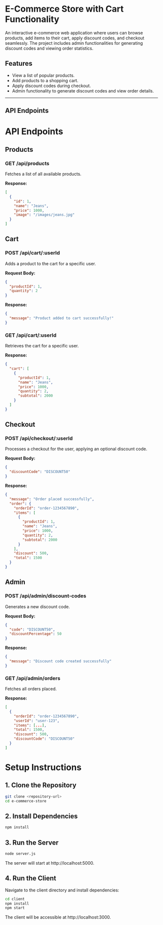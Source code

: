 # E-Commerce Store with Cart Functionality

An interactive e-commerce web application where users can browse products, add items to their cart, apply discount codes, and checkout seamlessly. The project includes admin functionalities for generating discount codes and viewing order statistics.

## Features

- View a list of popular products.
- Add products to a shopping cart.
- Apply discount codes during checkout.
- Admin functionality to generate discount codes and view order details.

---

## **API Endpoints**


# API Endpoints

## Products

### GET /api/products
Fetches a list of all available products.

**Response:**
```json
[  
  {  
    "id": 1,  
    "name": "Jeans",  
    "price": 1000,  
    "image": "/images/jeans.jpg"  
  }  
]  
```

## Cart

### POST /api/cart/:userId
Adds a product to the cart for a specific user.

**Request Body:**
```json
{  
  "productId": 1,  
  "quantity": 2  
}  
```

**Response:**
```json
{  
  "message": "Product added to cart successfully!"  
}  
```

### GET /api/cart/:userId
Retrieves the cart for a specific user.

**Response:**
```json
{  
  "cart": [  
    {  
      "productId": 1,  
      "name": "Jeans",  
      "price": 1000,  
      "quantity": 2,  
      "subtotal": 2000  
    }  
  ]  
}  
```

## Checkout

### POST /api/checkout/:userId
Processes a checkout for the user, applying an optional discount code.

**Request Body:**
```json
{  
  "discountCode": "DISCOUNT50"  
}  
```

**Response:**
```json
{  
  "message": "Order placed successfully",  
  "order": {  
    "orderId": "order-1234567890",  
    "items": [  
      {  
        "productId": 1,  
        "name": "Jeans",  
        "price": 1000,  
        "quantity": 2,  
        "subtotal": 2000  
      }  
    ],  
    "discount": 500,  
    "total": 1500  
  }  
}  
```

## Admin

### POST /api/admin/discount-codes
Generates a new discount code.

**Request Body:**
```json
{  
  "code": "DISCOUNT50",  
  "discountPercentage": 50  
}  
```

**Response:**
```json
{  
  "message": "Discount code created successfully"  
}  
```

### GET /api/admin/orders
Fetches all orders placed.

**Response:**
```json
[  
  {  
    "orderId": "order-1234567890",  
    "userId": "user-123",  
    "items": [...],  
    "total": 1500,  
    "discount": 500,  
    "discountCode": "DISCOUNT50"  
  }  
]  
```

# Setup Instructions

## 1. Clone the Repository
```bash
git clone <repository-url>  
cd e-commerce-store  
```

## 2. Install Dependencies
```bash
npm install  
```

## 3. Run the Server
```bash
node server.js  
```
The server will start at http://localhost:5000.

## 4. Run the Client
Navigate to the client directory and install dependencies:

```bash
cd client  
npm install  
npm start  
```
The client will be accessible at http://localhost:3000.